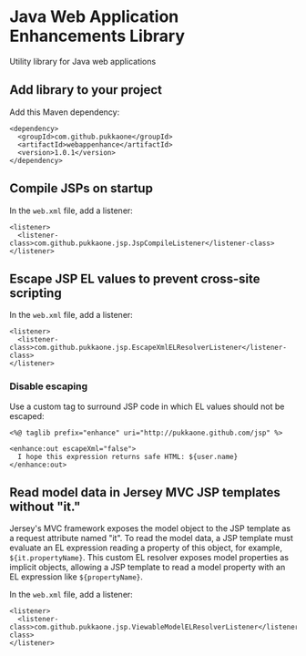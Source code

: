 # Java Web Application Enhancements Library

Utility library for Java web applications


## Add library to your project

Add this Maven dependency:

    <dependency>
      <groupId>com.github.pukkaone</groupId>
      <artifactId>webappenhance</artifactId>
      <version>1.0.1</version>
    </dependency>


## Compile JSPs on startup

In the `web.xml` file, add a listener:

    <listener>
      <listener-class>com.github.pukkaone.jsp.JspCompileListener</listener-class>
    </listener> 


## Escape JSP EL values to prevent cross-site scripting

In the `web.xml` file, add a listener:

    <listener>
      <listener-class>com.github.pukkaone.jsp.EscapeXmlELResolverListener</listener-class>
    </listener> 


### Disable escaping

Use a custom tag to surround JSP code in which EL values should not be escaped:

    <%@ taglib prefix="enhance" uri="http://pukkaone.github.com/jsp" %>

    <enhance:out escapeXml="false">
      I hope this expression returns safe HTML: ${user.name}
    </enhance:out>


## Read model data in Jersey MVC JSP templates without "it."

Jersey's MVC framework exposes the model object to the JSP template as a
request attribute named "it".  To read the model data, a JSP template must
evaluate an EL expression reading a property of this object, for example,
`${it.propertyName}`.  This custom EL resolver exposes model properties as
implicit objects, allowing a JSP template to read a model property with an EL
expression like `${propertyName}`.

In the `web.xml` file, add a listener:

    <listener>
      <listener-class>com.github.pukkaone.jsp.ViewableModelELResolverListener</listener-class>
    </listener> 
